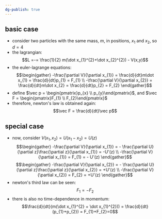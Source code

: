 ```yaml
---
dg-publish: true
---
```


## basic case
- consider two particles with the same mass, $m$, in positions, $x_{1}$ and $x_{2}$, so $d=4$
- the lagrangian: 
$$L =-= \frac{1}{2} m(\dot x_{1}^{2}+\dot x_{2}^{2}) - V(x,y)$$
- the euler-lagrange equations: 
$$\begin{gather}
	-\frac{\partial V}{\partial x_{1}} = \frac{d}{dt}m\dot x_{1} = \frac{d}{dt}p_{1} = F_{1} \\
	-\frac{\partial V}{\partial x_{2}} = \frac{d}{dt}m\dot x_{2} = \frac{d}{dt}p_{2} = F_{2}
\end{gather}$$
- define $\vec p = \begin{pmatrix}p_{x} \\ p_{y}\end{pmatrix}$, and $\vec F = \begin{pmatrix}F_{1} \\ F_{2}\end{pmatrix}$
- therefore, newton's law is obtained again: 
$$\vec F = \frac{d}{dt}\vec p$$
## special case
- now, consider $V(x_{1}, x_{2}) = U(x_{1}-x_{2}) = U(z)$
$$\begin{gather}
-\frac{\partial V}{\partial x_{1}} = - \frac{\partial U}{\partial z}\frac{\partial z}{\partial x_{1}} = -U'(z) \\
-\frac{\partial V}{\partial x_{1}} = F_{1} = - U'(z)
\end{gather}$$
$$\begin{gather}
-\frac{\partial V}{\partial x_{2}} = - \frac{\partial U}{\partial z}\frac{\partial z}{\partial x_{2}} = +U'(z) \\ 
-\frac{\partial V}{\partial x_{2}} = F_{2} = +U'(z)
\end{gather}$$
- newton's third law can be seen: 
$$F_{1}= - F_{2}$$
- there is also no time-dependence in momentum: 
$$\frac{d}{dt}(m(\dot x_{1}^{2} + \dot x_{1}^{2})) = \frac{d}{dt}(p_{1}+p_{2}) = F_{1}+F_{2}=0$$
